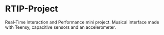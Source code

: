 # RTIP-Project
Real-Time Interaction and Performance mini project. Musical interface made with Teensy, capacitive sensors and an accelerometer.
